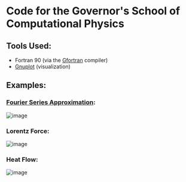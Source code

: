 # Code for the Governor's School of Computational Physics

## Tools Used:
  - Fortran 90 (via the [Gfortran](https://fortran-lang.org/en/learn/os_setup/install_gfortran/) compiler)
  - [Gnuplot](http://www.gnuplot.info/) (visualization)

## Examples:

### [Fourier Series Approximation](plotting/):
![image](https://github.com/GYA-BAc/GSCP/assets/97851399/23ec8c1c-6c1c-47c1-b6a6-8026cd69c6e0)

### Lorentz Force:
![image](https://github.com/GYA-BAc/GSCP/assets/97851399/007035b9-7c16-4cf7-9d9e-5998cc6d0640)

### Heat Flow:
![image](https://github.com/GYA-BAc/GSCP/assets/97851399/56cd7721-86a3-4404-afed-dc1b5e16be80)
